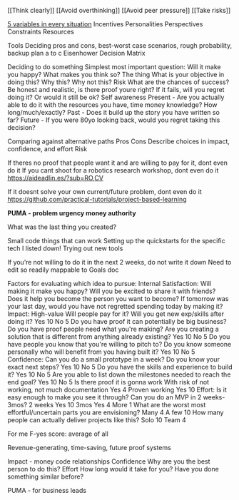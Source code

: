 [[Think clearly]]
[[Avoid overthinking]]
[[Avoid peer pressure]]
[[Take risks]]

[5 variables in every situation](https://www.linkedin.com/posts/romeen-sheth-07494427_every-situation-comes-down-to-5-variables-activity-7147942854600904705-uL3R?utm_source=share&utm_medium=member_android)
Incentives
Personalities
Perspectives
Constraints
Resources

Tools
Deciding
pros and cons, 
best-worst case scenarios, 
rough probability, 
backup plan a to c
Eisenhower Decision Matrix

Deciding to do something
Simplest most important question: Will it make you happy? What makes you think so?
The thing
What is your objective in doing this?
Why this? Why not this?
Risk
What are the chances of success? Be honest and realistic, is there proof youre right?
If it fails, will you regret doing it? Or would it still be ok?
Self awareness
Present - Are you actually able to do it with the resources you have, time money knowledge? How long/much/exactly?
Past - Does it build up the story you have written so far?
Future - If you were 80yo looking back, would you regret taking this decision?

Comparing against alternative paths
Pros Cons
Describe choices in impact, confidence, and effort
Risk

If theres no proof that people want it and are willing to pay for it, dont even do it
If you cant shoot for a robotics research workshop, dont even do it
https://aideadlin.es/?sub=RO,CV

If it doesnt solve your own current/future problem, dont even do it
https://github.com/practical-tutorials/project-based-learning

**PUMA - problem urgency money authority**

What was the last thing you created?

Small code things that can work
Setting up the quickstarts for the specific tech I listed down!
Trying out new tools

If you’re not willing to do it in the next 2 weeks, do not write it down
Need to edit so readily mappable to Goals doc

Factors for evaluating which idea to pursue:
Internal Satisfaction: Will making it make you happy?
Will you be excited to share it with friends?
Does it help you become the person you want to become?
If tomorrow was your last day, would you have not regretted spending today by making it?
Impact: High-value Will people pay for it?
Will you get new exp/skills after doing it?
Yes 10
No 5
Do you have proof it can potentially be big business? Do you have proof people need what you're making? Are you creating a solution that is different from anything already existing?
Yes 10
No 5
Do you have people you know that you're willing to pitch to? Do you know someone personally who will benefit from you having built it?
Yes 10
No 5
Confidence: Can you do a small prototype in a week?
Do you know your exact next steps?
Yes 10
No 5
Do you have the skills and experience to build it? 
Yes 10
No 5
Are you able to list down the milestones needed to reach the end goal?
Yes 10
No 5
Is there proof it is gonna work
With risk of not working, not much documentation Yes 4
Proven working Yes 10
Effort: Is it easy enough to make you see it through?
Can you do an MVP in 2 weeks-3mos?
2 weeks Yes 10
3mos Yes 4
More 1
What are the worst most effortful/uncertain parts you are envisioning?
Many 4
A few 10
How many people can actually deliver projects like this?
Solo 10
Team 4

For me
F-yes score: average of all

Revenue-generating, time-saving, future proof systems

Impact - money code relationships
Confidence
Why are you the best person to do this?
Effort
How long would it take for you?
Have you done something similar before?

PUMA -  for business leads
